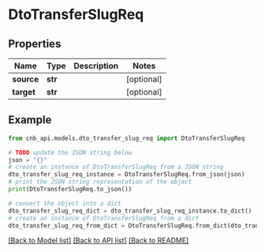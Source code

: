 # DtoTransferSlugReq


## Properties

Name | Type | Description | Notes
------------ | ------------- | ------------- | -------------
**source** | **str** |  | [optional] 
**target** | **str** |  | [optional] 

## Example

```python
from cnb_api.models.dto_transfer_slug_req import DtoTransferSlugReq

# TODO update the JSON string below
json = "{}"
# create an instance of DtoTransferSlugReq from a JSON string
dto_transfer_slug_req_instance = DtoTransferSlugReq.from_json(json)
# print the JSON string representation of the object
print(DtoTransferSlugReq.to_json())

# convert the object into a dict
dto_transfer_slug_req_dict = dto_transfer_slug_req_instance.to_dict()
# create an instance of DtoTransferSlugReq from a dict
dto_transfer_slug_req_from_dict = DtoTransferSlugReq.from_dict(dto_transfer_slug_req_dict)
```
[[Back to Model list]](../README.md#documentation-for-models) [[Back to API list]](../README.md#documentation-for-api-endpoints) [[Back to README]](../README.md)


